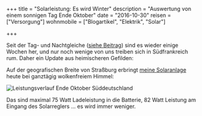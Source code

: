 +++
title 		= "Solarleistung: Es wird Winter"
description = "Auswertung von einem sonnigen Tag Ende Oktober"
date 		= "2016-10-30"
reisen      = ["Versorgung"]
wohnmobile	= ["Blogartikel", "Elektrik", "Solar"]

+++

Seit der Tag- und Nachtgleiche ([siehe Beitrag](/blog/2016-09-29-wenn-solarleistung-gerade-noch-reicht.html)) sind es wieder einige Wochen her, und nur noch wenige von uns treiben sich in Südfrankreich rum. Daher ein Update aus heimischeren Gefilden:
<!--more-->

Auf der geografischen Breite von Straßburg erbringt [meine Solaranlage](/blog/2016-09-21-solarzellen-gut-in-schuss.html) heute bei ganztägig wolkenfreiem Himmel:

![Leistungsverlauf Ende Oktober Süddeutschland](/bilder/2016-10/2016.10.30_04-00-00_solar3_leistung.png)

Das sind maximal 75 Watt Ladeleistung in die Batterie, 82 Watt Leistung am Eingang des Solarreglers ... es wird immer weniger.